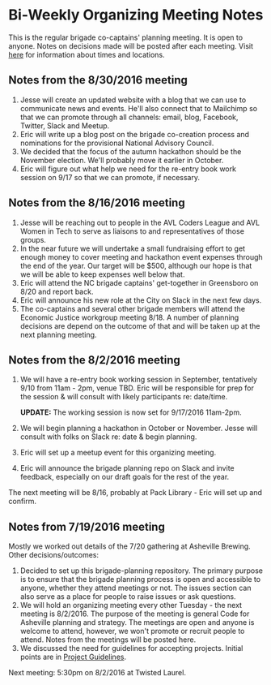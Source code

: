 # Bi-Weekly Organizing Meeting Notes

This is the regular brigade co-captains' planning meeting. It is open to anyone. Notes on decisions made will be posted after each meeting. Visit [here](https://www.meetup.com/Code-for-Asheville/events/lpltwlyvlbvb/) for information about times and locations.

## Notes from the 8/30/2016 meeting

1. Jesse will create an updated website with a blog that we can use to communicate news and events. He'll also connect that to Mailchimp so that we can promote through all channels: email, blog, Facebook, Twitter, Slack and Meetup.
2. Eric will write up a blog post on the brigade co-creation process and nominations for the provisional National Advisory Council.
3. We decided that the focus of the autumn hackathon should be the November election. We'll probably move it earlier in October.
4. Eric will figure out what help we need for the re-entry book work session on 9/17 so that we can promote, if necessary.

## Notes from the 8/16/2016 meeting

1. Jesse will be reaching out to people in the AVL Coders League and AVL Women in Tech to serve as liaisons to and representatives of those groups.
2. In the near future we will undertake a small fundraising effort to get enough money to cover meeting and hackathon event expenses through the end of the year. Our target will be $500, although our hope is that we will be able to keep expenses well below that.
3. Eric will attend the NC brigade captains' get-together in Greensboro on 8/20 and report back.
4. Eric will announce his new role at the City on Slack in the next few days.
5. The co-captains and several other brigade members will attend the Economic Justice workgroup meeting 8/18. A number of planning decisions are depend on the outcome of that and will be taken up at the next planning meeting.

## Notes from the 8/2/2016 meeting

1. We will have a re-entry book working session in September, tentatively 9/10 from 11am - 2pm, venue TBD. Eric will be responsible for prep for the session & will consult with likely participants re: date/time.

    **UPDATE:** The working session is now set for 9/17/2016 11am-2pm.
2. We will begin planning a hackathon in October or November. Jesse will consult with folks on Slack re: date & begin planning.
3. Eric will set up a meetup event for this organizing meeting.
4. Eric will announce the brigade planning repo on Slack and invite feedback, especially on our draft goals for the rest of the year.

The next meeting will be 8/16, probably at Pack Library - Eric will set up and confirm.

## Notes from 7/19/2016 meeting
Mostly we worked out details of the 7/20 gathering at Asheville Brewing. Other decisions/outcomes:

1. Decided to set up this brigade-planning repository. The primary purpose is to ensure that the brigade planning process is open and accessible to anyone, whether they attend meetings or not. The issues section can also serve as a place for people to raise issues or ask questions.
2. We will hold an organizing meeting every other Tuesday - the next meeting is 8/2/2016. The purpose of the meeting is general Code for Asheville planning and strategy. The meetings are open and anyone is welcome to attend, however, we won't promote or recruit people to attend. Notes from the meetings will be posted here.
3. We discussed the need for guidelines for accepting projects. Initial points are in [Project Guidelines](../projects/project-guidelines.md).

Next meeting: 5:30pm on 8/2/2016 at Twisted Laurel.
